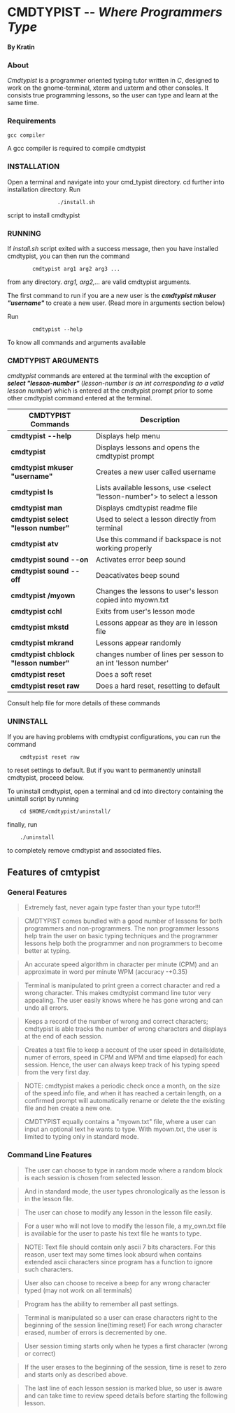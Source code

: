 # CMDTYPIST -- _Where Programmers Type_

#### By Kratin

### About

_Cmdtypist_ is a programmer oriented typing tutor written in _C_, 
designed to work on the gnome-terminal, xterm and uxterm and other consoles.  It 
consists true programming lessons, so the user can type and learn at the same time.

### Requirements

	gcc compiler

A gcc compiler is required to compile cmdtypist	

### INSTALLATION

Open a terminal and navigate into your cmd_typist directory. cd further into installation directory. Run

					./install.sh 

script to install cmdtypist

### RUNNING


If _install.sh_ script exited with a success message, then you have installed cmdtypist, you can then run the command 

			cmdtypist arg1 arg2 arg3 ...

from any directory. _arg1, arg2,..._ are valid cmdtypist arguments.

The first command to run if you are a new user is the **_cmdtypist mkuser "username"_** to create a new user. (Read more in arguments section below)
 
Run
		
			cmdtypist --help

To know all commands and arguments available

### CMDTYPIST ARGUMENTS

_cmdtypist_ commands are entered at the terminal with the exception of **_select "lesson-number"_** (_lesson-number is an int corresponding to a valid lesson number_) which is entered at the cmdtypist prompt prior to some other cmdtypist command entered at the terminal. 

CMDTYPIST Commands | Description
------------ | -------------
**cmdtypist --help** | Displays help menu
**cmdtypist**| Displays lessons and opens the cmdtypist prompt 
**cmdtypist mkuser "username"** | Creates a new user called username
**cmdtypist ls** | Lists available lessons, use <select "lesson-number"> to select a lesson
**cmdtypist man** | Displays cmdtypist readme file
**cmdtypist select "lesson number"** | Used to select a lesson directly from terminal 
**cmdtypist atv**| Use this command if backspace is not working properly
**cmdtypist sound --on** | Activates error beep sound
**cmdtypist sound --off** | Deacativates beep sound
**cmdtypist /myown** | Changes the lessons to user's lesson copied into myown.txt
**cmdtypist cchl** | Exits from user's lesson mode 
**cmdtypist mkstd** | Lessons appear as they are in lesson file 
**cmdtypist mkrand** | Lessons appear randomly
**cmdtypist chblock "lesson number"** | changes number of lines per sesson to an int 'lesson number'
**cmdtypist reset** | Does a soft reset 
**cmdtypist reset raw** | Does a hard reset, resetting to default 

Consult help file for more details of these commands


### UNINSTALL

If you are having problems with cmdtypist configurations, you can run the 
command
	
		cmdtypist reset raw

to reset settings to default. But if you want to permanently uninstall cmdtypist, 
proceed below.

To uninstall cmdtypist, open a terminal and cd into directory containing the 
unintall script by running

		cd $HOME/cmdtypist/uninstall/

finally, run

		./uninstall

to completely remove cmdtypist and associated files.

## Features of cmtypist

### General Features


>Extremely fast, never again type faster than your type tutor!!!

>CMDTYPIST comes bundled with a good number of lessons for both programmers
and non-programmers. The non programmer lessons help train the user on 
basic typing techniques and the programmer lessons help both the programmer
and non programmers to become better at typing.

>An accurate speed algorithm in character per minute (CPM) and an approximate
in word per minute WPM (accuracy -+0.35)

>Terminal is manipulated to print green a correct character and red a wrong
character. This makes cmdtypist command line tutor very appealing. The user
easily knows where he has gone wrong and can undo all errors.

>Keeps a record of the number of wrong and correct characters; cmdtypist is able
tracks the number of wrong characters and displays at the end of each session.

>Creates a text file to keep a account of the user speed in details(date,
numer of errors, speed in CPM and WPM and time elapsed) for each session. Hence, 
the user can always keep track of his typing speed from the very first day.

>NOTE: cmdtypist makes a periodic check once a month, on the size of the 
speed.info file, and when it has reached a certain length, on a confirmed prompt
will automatically rename or delete the the existing file and hen create a new one.


>CMDTYPIST equally contains a "myown.txt" file, where a user can input an optional
text he wants to type. With myown.txt, the user is limited to typing only in 
standard mode.


### Command Line Features


>The user can choose to type in random mode where a random block is each 
session is chosen from selected lesson.

>And in standard mode, the user types chronologically as the lesson is in
the lesson file. 

>The user can chose to modify any lesson in the lesson file easily.

>For a user who will not love to modify the lesson file, a my_own.txt file
is available for the user to paste his text file he wants to type.

>NOTE: Text file should contain only ascii 7 bits characters. For this reason,
user text may some times look absurd when contains extended ascii characters 
since program has a function to ignore such characters.

>User also can choose to receive a beep for any wrong character typed (may
not work on all terminals)

>Program has the ability to remember all past settings.

>Terminal is manipulated so a user can erase characters right to the beginning
of the session line(timing reset) For each wrong character erased, number of 
errors is decremented by one.

>User session timing starts only when he types a first character (wrong or 
correct)

>If the user erases to the beginning of the session, time is reset to zero
and starts only as described above.

>The last line of each lesson session is marked blue, so user is aware and 
can take time to review speed details before starting the following lesson.




